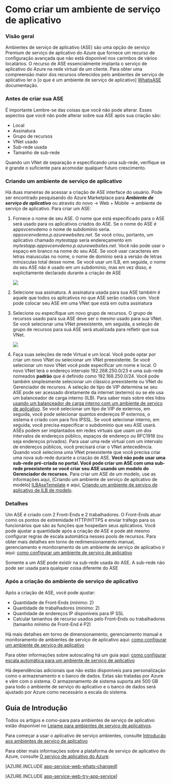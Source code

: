 <properties 
    pageTitle="Como criar um ambiente de serviço de aplicativo" 
    description="Descrição de fluxo de criação de ambientes de serviço de aplicativo" 
    services="app-service" 
    documentationCenter="" 
    authors="ccompy" 
    manager="stefsch" 
    editor=""/>

<tags 
    ms.service="app-service" 
    ms.workload="web" 
    ms.tgt_pltfrm="na" 
    ms.devlang="na" 
    ms.topic="article" 
    ms.date="09/22/2016" 
    ms.author="ccompy"/>

# <a name="how-to-create-an-app-service-environment"></a>Como criar um ambiente de serviço de aplicativo #

### <a name="overview"></a>Visão geral ###

Ambientes de serviço de aplicativo (ASE) são uma opção de serviço Premium de serviço de aplicativo do Azure que fornece um recurso de configuração avançada que não está disponível nos carimbos de vários locatários.  O recurso de ASE essencialmente implanta o serviço de aplicativo do Azure na rede virtual de um cliente.  Para obter uma compreensão maior dos recursos oferecidos pelo ambientes de serviço de aplicativo ler o [o que é um ambiente de serviço de aplicativo] [ WhatisASE] documentação.

### <a name="before-you-create-your-ase"></a>Antes de criar sua ASE ###

É importante Lembre-se das coisas que você não pode alterar.  Esses aspectos que você não pode alterar sobre sua ASE após sua criação são:

- Local
- Assinatura
- Grupo de recursos
- VNet usado
- Sub-rede usada 
- Tamanho de sub-rede

Quando um VNet de separação e especificando uma sub-rede, verifique se é grande o suficiente para acomodar qualquer futuro crescimento.  

### <a name="creating-an-app-service-environment"></a>Criando um ambiente de serviço de aplicativo ###

Há duas maneiras de acessar a criação de ASE interface do usuário.  Pode ser encontrado pesquisando do Azure Marketplace para ***Ambiente de serviço de aplicativo*** ou através do novo -> Web + Mobile -> ambiente de serviço de aplicativo.  Para criar um ASE:

1. Fornece o nome de seu ASE.  O nome que está especificado para o ASE será usado para os aplicativos criados do ASE.  Se o nome do ASE é appsvcenvdemo o nome de subdomínio seria. *appsvcenvdemo.p.azurewebsites.net*.  Se você criou, portanto, um aplicativo chamado *mytestapp* seria endereçamento em *mytestapp.appsvcenvdemo.p.azurewebsites.net*.  Você não pode usar o espaço em branco na nome do seu ASE.  Se você usar caracteres em letras maiusculas no nome, o nome de domínio será a versão de letras minúsculas total desse nome.  Se você usar um ILB, em seguida, o nome do seu ASE não é usado em um subdomínio, mas em vez disso, é explicitamente declarado durante a criação de ASE

    ![][1]

2. Selecione sua assinatura.  A assinatura usada para sua ASE também é aquele que todos os aplicativos no que ASE serão criados com.  Você pode colocar seu ASE em uma VNet que está em outra assinatura

3. Selecione ou especifique um novo grupo de recursos.  O grupo de recursos usado para sua ASE deve ser o mesmo usado para sua VNet.  Se você selecionar uma VNet preexistente, em seguida, a seleção de grupo de recursos para sua ASE será atualizada para refletir que sua VNet.

    ![][2]

4. Faça suas seleções de rede Virtual e um local.  Você pode optar por criar um novo VNet ou selecionar um VNet preexistente.  Se você selecionar um novo VNet você pode especificar um nome e local. O novo VNet terá o endereço intervalo 192.268.250.0/23 e uma sub-rede nomeados **padrão** que é definido como 192.168.250.0/24.  Você pode também simplesmente selecionar um clássico preexistente ou VNet do Gerenciador de recursos.  A seleção de tipo de VIP determina se seu ASE pode ser acessado diretamente da internet (externo) ou se ele usa um balanceador de carga interno (ILB).  Para saber mais sobre eles lidos [usando um balanceador de carga interno com um ambiente de serviço de aplicativo][ILBASE].  Se você selecionar um tipo de VIP de externos, em seguida, você pode selecionar quantos endereços IP externos, o sistema é criado com para fins IPSSL.  Se você selecionar interno, em seguida, você precisa especificar o subdomínio que seu ASE usará.  ASEs podem ser implantados em redes virtuais que usam *um dos* intervalos de endereços público, espaços de endereço *ou* RFC1918 (ou seja endereços privados).  Para usar uma rede virtual com um intervalo de endereços públicos, você precisará criar o VNet antecedência.  Quando você seleciona uma VNet preexistente que você precisa criar uma nova sub-rede durante a criação de ASE.  **Você não pode usar uma sub-rede pré-criada no portal.  Você pode criar um ASE com uma sub-rede preexistente se você criar seu ASE usando um modelo do Gerenciador de recursos.**  Para criar um ASE de um modelo, use as informações aqui, [Criando um ambiente de serviço de aplicativo de modelo] [ ILBAseTemplate] e aqui, [Criando um ambiente de serviço de aplicativo de ILB de modelo][ASEfromTemplate].

### <a name="details"></a>Detalhes ###

Um ASE é criado com 2 Front-Ends e 2 trabalhadores.  O Front-Ends atuar como os pontos de extremidade HTTP/HTTPS e enviar tráfego para os funcionários que são as funções que hospedam seus aplicativos.   Você pode ajustar a quantidade após a criação de ASE e pode até mesmo configurar regras de escala automática nesses pools de recursos.  Para obter mais detalhes em torno de redimensionamento manual, gerenciamento e monitoramento de um ambiente de serviço de aplicativo ir aqui: [como configurar um ambiente de serviço de aplicativo][ASEConfig] 

Somente a um ASE pode existir na sub-rede usada do ASE.  A sub-rede não pode ser usada para qualquer coisa diferente do ASE

### <a name="after-app-service-environment-creation"></a>Após a criação do ambiente de serviço de aplicativo ###

Após a criação de ASE, você pode ajustar:

- Quantidade de Front-Ends (mínimo: 2)
- Quantidade de trabalhadores (mínimo: 2)
- Quantidade de endereços IP disponíveis para IP SSL
- Calcular tamanhos de recurso usados pelo Front-Ends ou trabalhadores (tamanho mínimo de Front-End é P2)


Há mais detalhes em torno de dimensionamento, gerenciamento manual e monitoramento de ambientes de serviço de aplicativo aqui: [como configurar um ambiente de serviço de aplicativo][ASEConfig] 

Para obter informações sobre autoscaling há um guia aqui: [como configurar escala automática para um ambiente de serviço de aplicativo][ASEAutoscale]

Há dependências adicionais que não estão disponíveis para personalização como o armazenamento e o banco de dados.  Estas são tratadas por Azure e vêm com o sistema.  O armazenamento de sistema suporta até 500 GB para todo o ambiente de serviço do aplicativo e o banco de dados será ajustado por Azure como necessário a escala do sistema.


## <a name="getting-started"></a>Guia de Introdução
Todos os artigos e como-para para ambientes de serviço de aplicativo estão disponível no [Leiame para ambientes de serviço de aplicativos](../app-service/app-service-app-service-environments-readme.md).

Para começar a usar o aplicativo de serviço ambientes, consulte [Introdução aos ambientes de serviço de aplicativo][WhatisASE]

Para obter mais informações sobre a plataforma de serviço de aplicativo do Azure, consulte [O serviço de aplicativo do Azure][AzureAppService].

[AZURE.INCLUDE [app-service-web-whats-changed](../../includes/app-service-web-whats-changed.md)]

[AZURE.INCLUDE [app-service-web-try-app-service](../../includes/app-service-web-try-app-service.md)]
 

<!--Image references-->
[1]: ./media/app-service-web-how-to-create-an-app-service-environment/asecreate-basecreateblade.png
[2]: ./media/app-service-web-how-to-create-an-app-service-environment/asecreate-vnetcreation.png

<!--Links-->
[WhatisASE]: http://azure.microsoft.com/documentation/articles/app-service-app-service-environment-intro/
[ASEConfig]: http://azure.microsoft.com/documentation/articles/app-service-web-configure-an-app-service-environment/
[AppServicePricing]: http://azure.microsoft.com/pricing/details/app-service/ 
[AzureAppService]: http://azure.microsoft.com/documentation/articles/app-service-value-prop-what-is/ 
[ASEAutoscale]: http://azure.microsoft.com/documentation/articles/app-service-environment-auto-scale/
[ILBASE]: http://azure.microsoft.com/documentation/articles/app-service-environment-with-internal-load-balancer/
[ILBAseTemplate]: http://azure.microsoft.com/documentation/templates/201-web-app-ase-create/
[ASEfromTemplate]: http://azure.microsoft.com/documentation/articles/app-service-app-service-environment-create-ilb-ase-resourcemanager/
